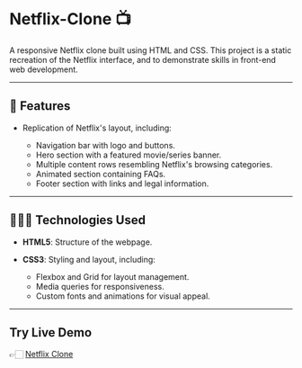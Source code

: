 # Netflix-Clone 📺

A responsive Netflix clone built using HTML and CSS. This project is a static recreation of the Netflix interface, and to demonstrate skills in front-end web development.

---

## 🚀 Features
- Replication of Netflix's layout, including:
  
  - Navigation bar with logo and buttons.
  - Hero section with a featured movie/series banner.
  - Multiple content rows resembling Netflix's browsing categories.
  - Animated section containing FAQs.
  - Footer section with links and legal information.

---

## 🧑🏻‍💻 Technologies Used
- **HTML5**: Structure of the webpage.
- **CSS3**: Styling and layout, including:
  
  - Flexbox and Grid for layout management.
  - Media queries for responsiveness.
  - Custom fonts and animations for visual appeal.

---

## Try Live Demo 
👉🏻 [Netflix Clone](https://netflix-omghare.vercel.app)
